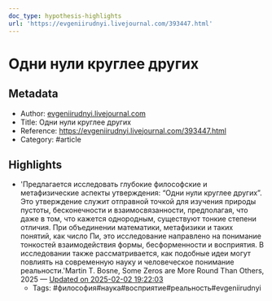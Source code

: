 ```yaml
---
doc_type: hypothesis-highlights
url: 'https://evgeniirudnyi.livejournal.com/393447.html'
---
```

# Одни нули круглее других

## Metadata
- Author: [evgeniirudnyi.livejournal.com]()
- Title: Одни нули круглее других
- Reference: https://evgeniirudnyi.livejournal.com/393447.html
- Category: #article

## Highlights
- 'Предлагается исследовать глубокие философские и метафизические аспекты утверждения: “Одни нули круглее других”. Это утверждение служит отправной точкой для изучения природы пустоты, бесконечности и взаимосвязанности, предполагая, что даже в том, что кажется однородным, существуют тонкие степени отличия. При объединении математики, метафизики и таких понятий, как число Пи, это исследование направлено на понимание тонкостей взаимодействия формы, бесформенности и восприятия. В исследовании также рассматривается, как подобные идеи могут повлиять на современную науку и человеческое понимание реальности.'Martin T. Bosne, Some Zeros are More Round Than Others, 2025 — [Updated on 2025-02-02 19:22:03](https://hyp.is/1iNxDuGBEe-j-cdP6ibTWg/evgeniirudnyi.livejournal.com/393447.html)
   - Tags: #философия#наука#восприятие#реальность#evgeniirudnyi
